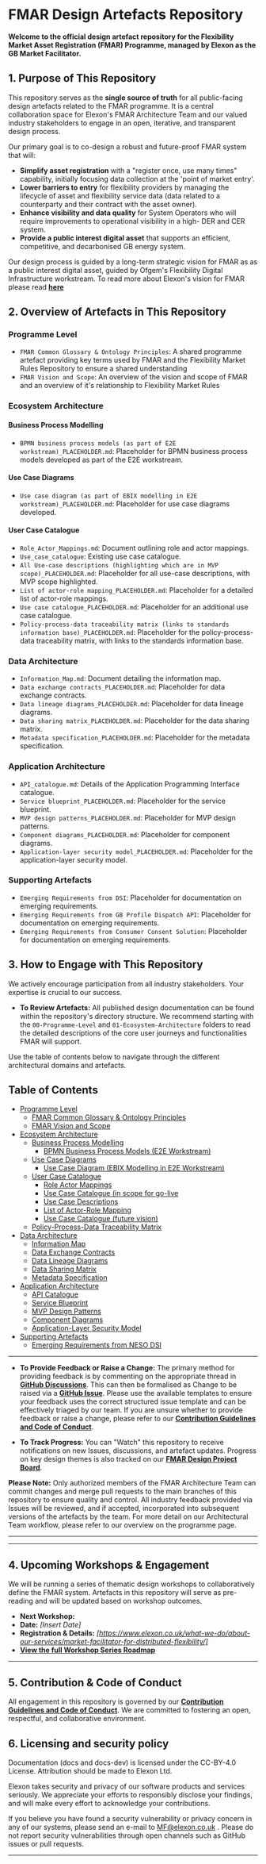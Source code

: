 # FMAR Design Artefacts Repository

**Welcome to the official design artefact repository for the Flexibility Market Asset Registration (FMAR) Programme, managed by Elexon as the GB Market Facilitator.**

## 1. Purpose of This Repository

This repository serves as the **single source of truth** for all public-facing design artefacts related to the FMAR programme. It is a central collaboration space for Elexon's FMAR Architecture Team and our valued industry stakeholders to engage in an open, iterative, and transparent design process.

Our primary goal is to co-design a robust and future-proof FMAR system that will:
*   **Simplify asset registration** with a "register once, use many times" capability, initially focusing data collection at the 'point of market entry'.
*   **Lower barriers to entry** for flexibility providers by managing the lifecycle of asset and flexibility service data (data related to a counterparty and their contract with the asset owner).
*   **Enhance visibility and data quality** for System Operators who will require improvements to operational visibility in a high- DER and CER system.
*   **Provide a public interest digital asset** that supports an efficient, competitive, and decarbonised GB energy system.

Our design process is guided by a long-term strategic vision for FMAR as as a public interest digital asset, guided by Ofgem's Flexibility Digital Infrastructure workstream. To read more about Elexon's vision for FMAR please read **[here](https://github.com/mez-FMDA/MF.github.io/blob/main/docs/Market_Facilitator/FMAR_Design/Programme_Level/FMAR_Design_Project_Overview.md)**

## 2. Overview of Artefacts in This Repository

### Programme Level

* `FMAR Common Glossary & Ontology Principles`: A shared programme artefact providing key terms used by FMAR and the Flexibility Market Rules Repository to ensure a shared understanding
* `FMAR Vision and Scope`: An overview of the vision and scope of FMAR and an overview of it's relationship to Flexibility Market Rules

### Ecosystem Architecture

#### Business Process Modelling

* `BPMN business process models (as part of E2E workstream)_PLACEHOLDER.md`: Placeholder for BPMN business process models developed as part of the E2E workstream.

#### Use Case Diagrams

* `Use case diagram (as part of EBIX modelling in E2E workstream)_PLACEHOLDER.md`: Placeholder for use case diagrams developed.

#### User Case Catalogue

* `Role_Actor_Mappings.md`: Document outlining role and actor mappings.
* `Use_case_catalogue`: Existing use case catalogue.
* `All Use-case descriptions (highlighting which are in MVP scope)_PLACEHOLDER.md`: Placeholder for all use-case descriptions, with MVP scope highlighted.
* `List of actor-role mapping_PLACEHOLDER.md`: Placeholder for a detailed list of actor-role mappings.
* `Use case catalogue_PLACEHOLDER.md`: Placeholder for an additional use case catalogue.
* `Policy-process-data traceability matrix (links to standards information base)_PLACEHOLDER.md`: Placeholder for the policy-process-data traceability matrix, with links to the standards information base.

### Data Architecture

* `Information_Map.md`: Document detailing the information map.
* `Data exchange contracts_PLACEHOLDER.md`: Placeholder for data exchange contracts.
* `Data lineage diagrams_PLACEHOLDER.md`: Placeholder for data lineage diagrams.
* `Data sharing matrix_PLACEHOLDER.md`: Placeholder for the data sharing matrix.
* `Metadata specification_PLACEHOLDER.md`: Placeholder for the metadata specification.

### Application Architecture

* `API_catalogue.md`: Details of the Application Programming Interface catalogue.
* `Service blueprint_PLACEHOLDER.md`: Placeholder for the service blueprint.
* `MVP design patterns_PLACEHOLDER.md`: Placeholder for MVP design patterns.
* `Component diagrams_PLACEHOLDER.md`: Placeholder for component diagrams.
* `Application-layer security model_PLACEHOLDER.md`: Placeholder for the application-layer security model.

### Supporting Artefacts

* `Emerging Requirements from DSI`: Placeholder for documentation on emerging requirements.
* `Emerging Requirements from GB Profile Dispatch API`: Placeholder for documentation on emerging requirements.
* `Emerging Requirements from Consumer Consent Solution`: Placeholder for documentation on emerging requirements.

## 3. How to Engage with This Repository

We actively encourage participation from all industry stakeholders. Your expertise is crucial to our success.

*   **To Review Artefacts:** All published design documentation can be found within the repository's directory structure. We recommend starting with the `00-Programme-Level` and `01-Ecosystem-Architecture` folders to read the detailed descriptions of the core user journeys and functionalities FMAR will support.

Use the table of contents below to navigate through the different architectural domains and artefacts.

## Table of Contents

* [Programme Level](#programme-level)
    * [FMAR Common Glossary & Ontology Principles](#programme)
    * [FMAR Vision and Scope](#programme)
 * [Ecosystem Architecture](#ecosystem-architecture)
    * [Business Process Modelling](#business-process-modelling)
        * [BPMN Business Process Models (E2E Workstream)](#business-process-modelling)
    * [Use Case Diagrams](#use-case-diagrams)
        * [Use Case Diagram (EBIX Modelling in E2E Workstream)](#use-case-diagrams)
    * [User Case Catalogue](#user-case-catalogue)
        * [Role Actor Mappings](FMAR_Design/Ecosystem_Architecture/User_Case_Catalogue/Role_Actor_Mappings.md)
        * [Use Case Catalogue (in scope for go-live](https://github.com/mez-FMDA/Market-Facilitator-FMAR/tree/main/docs/Market_Facilitator/FMAR_Design/Ecosystem_Architecture/User_Case_Catalogue)
        * [Use Case Descriptions](#user-case-catalogue)
        * [List of Actor-Role Mapping](#user-case-catalogue)
        * [Use Case Catalogue (future vision)](#user-case-catalogue)
    * [Policy-Process-Data Traceability Matrix](#ecosystem-architecture)
* [Data Architecture](#data-architecture)
    * [Information Map](FMAR_Design/Data_Architecture/Information_Map.md)
    * [Data Exchange Contracts](#data-architecture)
    * [Data Lineage Diagrams](#data-architecture)
    * [Data Sharing Matrix](#data-architecture)
    * [Metadata Specification](#data-architecture)
* [Application Architecture](#application-architecture)
    * [API Catalogue](#application-architecture)
    * [Service Blueprint](#application-architecture)
    * [MVP Design Patterns](#application-architecture)
    * [Component Diagrams](#application-architecture)
    * [Application-Layer Security Model](#application-architecture)
* [Supporting Artefacts](#supporting-artefacts)
    * [Emerging Requirements from NESO DSI](#supporting-artefacts)

---

*   **To Provide Feedback or Raise a Change:** The primary method for providing feedback is by commenting on the appropriate thread in **[GitHub Discussions](https://github.com/mez-FMDA/MF.github.io/discussions/categories/general-discussion)**. This can then be formalised as Change to be raised via a **[GitHub Issue](https://github.com/mez-FMDA/MF.github.io/issues)**. Please use the available templates to ensure your feedback uses the correct structured issue template and can be effectively triaged by our team. If you are unsure whether to provide feedback or raise a change, please refer to our **[Contribution Guidelines and Code of Conduct](./CONTRIBUTING.md)**.  

*   **To Track Progress:** You can "Watch" this repository to receive notifications on new Issues, discussions, and artefact updates. Progress on key design themes is also tracked on our **[FMAR Design Project Board](https://github.com/users/mez-FMDA/projects/7/views/2)**.

**Please Note:** Only authorized members of the FMAR Architecture Team can commit changes and merge pull requests to the main branches of this repository to ensure quality and control. All industry feedback provided via Issues will be reviewed, and if accepted, incorporated into subsequent versions of the artefacts by the team. For more detail on our Architectural Team workflow, please refer to our overview on the programme page.

---

---

## 4. Upcoming Workshops & Engagement

We will be running a series of thematic design workshops to collaboratively define the FMAR system. Artefacts in this repository will serve as pre-reading and will be updated based on workshop outcomes.

*   **Next Workshop:** 
*   **Date:** *[Insert Date]*
*   **Registration & Details:** *[https://www.elexon.co.uk/what-we-do/about-our-services/market-facilitator-for-distributed-flexibility/]*
*   **[View the full Workshop Series Roadmap](./Workshops/README.md)**

---

## 5. Contribution & Code of Conduct

All engagement in this repository is governed by our **[Contribution Guidelines and Code of Conduct](./CONTRIBUTING.md)**. We are committed to fostering an open, respectful, and collaborative environment.

## 6. Licensing and security policy

Documentation (docs and docs-dev) is licensed under the CC-BY-4.0 License. Attribution should be made to Elexon Ltd.

Elexon takes security and privacy of our software products and services seriously. We appreciate your efforts to responsibly disclose your findings, and will make every effort to acknowledge your contributions.

If you believe you have found a security vulnerability or privacy concern in any of our systems, please send an e-mail to MF@elexon.co.uk . Please do not report security vulnerabilities through open channels such as GitHub issues or pull requests.

---

